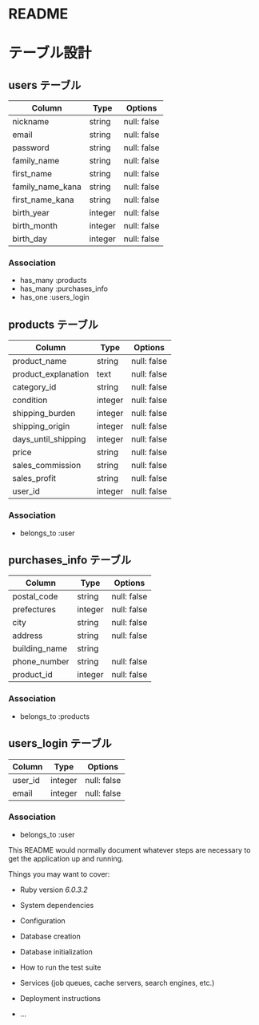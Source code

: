 # README

# テーブル設計

## users テーブル
| Column           | Type   | Options     |
| ---------------- | ------ | ----------- |
| nickname         | string | null: false |
| email            | string | null: false |
| password         | string | null: false |
| family_name      | string | null: false |
| first_name       | string | null: false |
| family_name_kana | string | null: false |
| first_name_kana  | string | null: false |
| birth_year       | integer| null: false |
| birth_month      | integer| null: false |
| birth_day        | integer| null: false |

### Association
- has_many :products
- has_many :purchases_info
- has_one :users_login


## products テーブル
| Column               | Type   | Options     |
| ---------------------| ------ | ----------- |
| product_name         | string | null: false |
| product_explanation  | text   | null: false |
| category_id          | string | null: false |
| condition            | integer| null: false |
| shipping_burden      | integer| null: false |
| shipping_origin      | integer| null: false |
| days_until_shipping  | integer| null: false |
| price                | string | null: false |
| sales_commission     | string | null: false |
| sales_profit         | string | null: false |
| user_id              | integer| null: false |

### Association
- belongs_to :user


## purchases_info テーブル
| Column        | Type       | Options      |
| ------------- | ---------- | -------------|
| postal_code   | string     | null: false  |
| prefectures   | integer    | null: false  |
| city          | string     | null: false  |
| address       | string     | null: false  |
| building_name | string     |              |
| phone_number  | string     | null: false  |
| product_id    | integer    | null: false  |

### Association
- belongs_to :products


## users_login テーブル
| Column        | Type    | Options      |
| ------------- | --------| -------------|
| user_id       | integer | null: false  |
| email         | integer | null: false  |

### Association
- belongs_to :user



This README would normally document whatever steps are necessary to get the
application up and running.

Things you may want to cover:

* Ruby version
_6.0.3.2_
* System dependencies

* Configuration

* Database creation

* Database initialization

* How to run the test suite

* Services (job queues, cache servers, search engines, etc.)

* Deployment instructions

* ...
